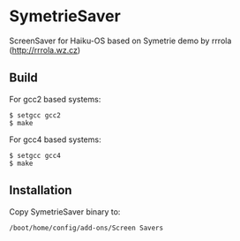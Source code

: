 SymetrieSaver
=============

ScreenSaver for Haiku-OS based on Symetrie demo by rrrola (http://rrrola.wz.cz)


Build
-----

For gcc2 based systems:

	$ setgcc gcc2
	$ make

For gcc4 based systems:
	
	$ setgcc gcc4
	$ make

Installation
------------

Copy SymetrieSaver binary to:

	/boot/home/config/add-ons/Screen Savers
	
